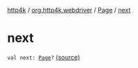 [http4k](../../index.md) / [org.http4k.webdriver](../index.md) / [Page](index.md) / [next](./next.md)

# next

`val next: `[`Page`](index.md)`?` [(source)](https://github.com/http4k/http4k/blob/master/http4k-testing-webdriver/src/main/kotlin/org/http4k/webdriver/Page.kt#L9)